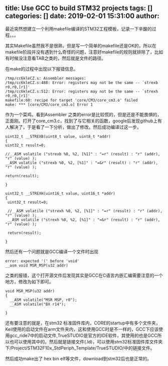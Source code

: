 title: Use GCC to build STM32 projects
tags: []
categories: []
date: 2019-02-01 15:31:00
author:
---
最近突然想建立一个利用makefile编译的STM32工程模板，记录一下辛酸的过程。。。

   其实Makefile虽然我不是很熟，但是写一个简单的makefile还是OK的，所以在makefile阶段并没有遇到什么奇怪的问题，注意好makefile的规则就排除了，比如有时候没注意看TAB之类的，然后就是文件的路径。
   
   在make的过程中出现以下报错信息。
   ```
/tmp/cc6kleCZ.s: Assembler messages:
/tmp/cc6kleCZ.s:488: Error: registers may not be the same -- `strexb r0,r0,[r1]'
/tmp/cc6kleCZ.s:512: Error: registers may not be the same -- `strexh r0,r0,[r1]'
makefile:60: recipe for target 'core/CM3/core_cm3.o' failed
make: *** [core/CM3/core_cm3.o] Error 1
   ```
   作为一个菜鸡，看到Assembler 之类的error是比较慌的，但是还是不能畏惧的，正面刚。打开了core_cm3.c，找到了与它相关的函数，google后发现github上有人解决了，于是看了一下分析，做出了修改。然后成功编译过这一步。
   ```
   uint32_t __STREXB(uint8_t value, uint8_t *addr)
{
   uint32_t result=0;

   //__ASM volatile ("strexb %0, %2, [%1]" : "=r" (result) : "r" (addr), "r" (value) );
   __ASM volatile ("strexb %0, %2, [%1]" : "=&r" (result) : "r" (addr), "r" (value) );

   return(result);

}
  ```
  
  ```
  uint32_t __STREXH(uint16_t value, uint16_t *addr)
{
   uint32_t result=0;

   //__ASM volatile ("strexh %0, %2, [%1]" : "=r" (result) : "r" (addr), "r" (value) );
   __ASM volatile ("strexh %0, %2, [%1]" : "=&r" (result) : "r" (addr), "r" (value) );

   return(result);

}
  ```
  然后还有一个问题就是GCC编译一个文件时出现
  ```
  error: expected '(' before 'void'
 __asm void MSR_MSP(u32 addr)
  ```
  之类的报错，这个打开源文件后发现其实是GCC在C语言内嵌汇编需要注意的一个地方，修改为如下即可。
  ```
  void MSR_MSP(u32 addr)
{
	__ASM volatile("MSR MSP, r0");
	__ASM volatile("BX r14");
    
}
  ```
  还有要注意的就是，在stm32 标准固件库内，CORE的startup中有多个文件夹，Keil使用的启动文件在arm文件夹内，这和使用GCC时是不一样的，GCC下应该使用gcc_ride7中的启动文件,TrueSTUDIO是官方的IDE软件，其使用的也是GCC所以也可以使用其中的。然后就是链接文件(.ld)，可以使用stm32标准固件库文件夹下/Project/STM32F10x_StdPeriph_Template/TrueSTUDIO/中的链接文件。
  
  然后成功make出了 hex bin elf等文件，download到stm32后也是正常的。